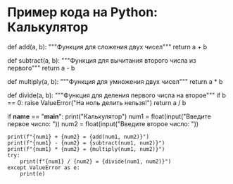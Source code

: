 # Пример кода на Python: Калькулятор

def add(a, b):
    """Функция для сложения двух чисел"""
    return a + b

def subtract(a, b):
    """Функция для вычитания второго числа из первого"""
    return a - b

def multiply(a, b):
    """Функция для умножения двух чисел"""
    return a * b

def divide(a, b):
    """Функция для деления первого числа на второе"""
    if b == 0:
        raise ValueError("На ноль делить нельзя!")
    return a / b

if __name__ == "__main__":
    print("Калькулятор")
    num1 = float(input("Введите первое число: "))
    num2 = float(input("Введите второе число: "))

    print(f"{num1} + {num2} = {add(num1, num2)}")
    print(f"{num1} - {num2} = {subtract(num1, num2)}")
    print(f"{num1} * {num2} = {multiply(num1, num2)}")
    try:
        print(f"{num1} / {num2} = {divide(num1, num2)}")
    except ValueError as e:
        print(e)
